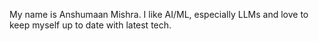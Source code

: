 My name is Anshumaan Mishra. I like AI/ML, especially LLMs and love to keep myself up to date with latest tech.
